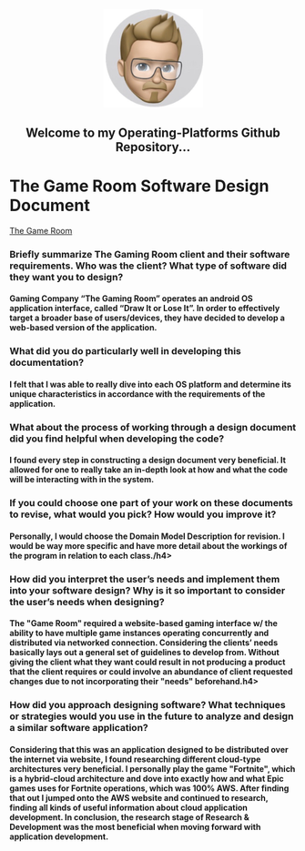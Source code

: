 <p align="center"><img src="https://github.com/va-nilla-gorilla/CPlusPlus/blob/main/thumbnail_IMG_0037.jpg?raw=true" width="175" title="hover text"></p>

<h2 align="center"> Welcome to my Operating-Platforms Github Repository...</h2>

<h1>The Game Room Software Design Document</h1>

<a href="https://github.com/va-nilla-gorilla/Operating-Platforms/blob/main/CS%20230%20Project%20Two%20Software%20Design%20Document.docx">The Game Room</a>

<h3>Briefly summarize The Gaming Room client and their software requirements. Who was the client? What type of software did they want you to design?</h3>

<h4>Gaming Company “The Gaming Room” operates an android OS application interface, called “Draw It or Lose It”. In order to effectively target a broader base of users/devices, they have decided to develop a web-based version of the application.</h4>

<h3>What did you do particularly well in developing this documentation?</h3>

<h4>I felt that I was able to really dive into each OS platform and determine its unique characteristics in accordance with the requirements of the application. </h4>

<h3>What about the process of working through a design document did you find helpful when developing the code?</h3>

<h4>I found every step in constructing a design document very beneficial. It allowed for one to really take an in-depth look at how and what the code will be interacting with in the system.</h4>

<h3>If you could choose one part of your work on these documents to revise, what would you pick? How would you improve it?</h3>

<h4>Personally, I would choose the Domain Model Description for revision. I would be way more specific and have more detail about the workings of the program in relation to each class./h4>

<h3>How did you interpret the user’s needs and implement them into your software design? Why is it so important to consider the user’s needs when designing?</h3>

<h4>The "Game Room" required a website-based gaming interface w/ the ability to have multiple game instances operating concurrently and distributed via networked connection. Considering the clients’ needs basically lays out a general set of guidelines to develop from. Without giving the client what they want could result in not producing a product that the client requires or could involve an abundance of client requested changes due to not incorporating their "needs" beforehand.h4>

<h3>How did you approach designing software? What techniques or strategies would you use in the future to analyze and design a similar software application?</h3>

<h4>Considering that this was an application designed to be distributed over the internet via website, I found researching different cloud-type architectures very beneficial. I personally play the game "Fortnite", which is a hybrid-cloud architecture and dove into exactly how and what Epic games uses for Fortnite operations, which was 100% AWS. After finding that out I jumped onto the AWS website and continued to research, finding all kinds of useful information about cloud application development. In conclusion, the research stage of Research & Development was the most beneficial when moving forward with application development.</h4>
